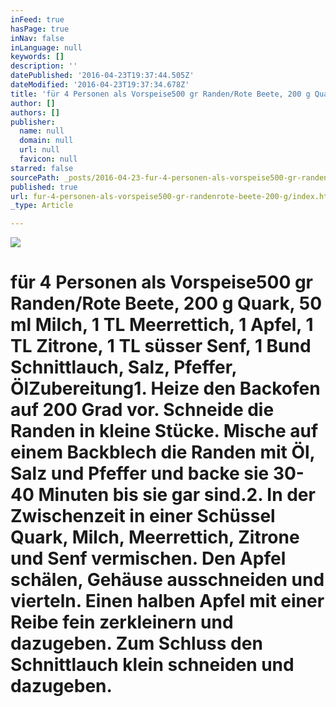 ```yaml
---
inFeed: true
hasPage: true
inNav: false
inLanguage: null
keywords: []
description: ''
datePublished: '2016-04-23T19:37:44.505Z'
dateModified: '2016-04-23T19:37:34.678Z'
title: 'für 4 Personen als Vorspeise500 gr Randen/Rote Beete, 200 g Quark, 50 ml Milch, 1 TL Meerrettich, 1 Apfel, 1 TL Zitrone, 1 TL süsser Senf, 1 Bund Schnittlauch, Salz, Pfeffer, ÖlZubereitung1. Heize den Backofen auf 200 Grad vor. Schneide die Randen in kleine Stücke. Mische auf einem Backblech die Randen mit Öl, Salz und Pfeffer und backe sie 30-40 Minuten bis sie gar sind.2. In der Zwischenzeit in einer Schüssel Quark, Milch, Meerrettich, Zitrone und Senf vermischen. Den Apfel schälen, Gehäuse ausschneiden und vierteln. Einen halben Apfel mit einer Reibe fein zerkleinern und dazugeben. Zum Schluss den Schnittlauch klein schneiden und dazugeben.'
author: []
authors: []
publisher:
  name: null
  domain: null
  url: null
  favicon: null
starred: false
sourcePath: _posts/2016-04-23-fur-4-personen-als-vorspeise500-gr-randenrote-beete-200-g.md
published: true
url: fur-4-personen-als-vorspeise500-gr-randenrote-beete-200-g/index.html
_type: Article

---
```

![](https://the-grid-user-content.s3-us-west-2.amazonaws.com/f7b8dfc0-5f6c-4559-b67a-5ca842b70744.jpg)

# für 4 Personen als Vorspeise500 gr Randen/Rote Beete, 200 g Quark, 50 ml Milch, 1 TL Meerrettich, 1 Apfel, 1 TL Zitrone, 1 TL süsser Senf, 1 Bund Schnittlauch, Salz, Pfeffer, ÖlZubereitung1\. Heize den Backofen auf 200 Grad vor. Schneide die Randen in kleine Stücke. Mische auf einem Backblech die Randen mit Öl, Salz und Pfeffer und backe sie 30-40 Minuten bis sie gar sind.2\. In der Zwischenzeit in einer Schüssel Quark, Milch, Meerrettich, Zitrone und Senf vermischen. Den Apfel schälen, Gehäuse ausschneiden und vierteln. Einen halben Apfel mit einer Reibe fein zerkleinern und dazugeben. Zum Schluss den Schnittlauch klein schneiden und dazugeben.